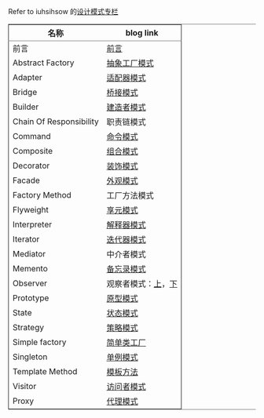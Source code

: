 Refer to iuhsihsow 的[设计模式专栏](http://blog.csdn.net/column/details/baadf00df00dabadfds0.html)


<table border="2" cellspacing="0" cellpadding="6" rules="groups" frame="hsides">


<colgroup>
<col  class="left" />

<col  class="left" />
</colgroup>
<thead>
<tr>
<th scope="col" class="left">名称</th>
<th scope="col" class="left">blog link</th>
</tr>
</thead>
<tbody>
<tr>
<td class="left">前言</td>
<td class="left"><a href="http://blog.csdn.net/uninterrupted/article/details/53020650">前言</a></td>
</tr>

<tr>
<td class="left">Abstract Factory</td>
<td class="left"><a href="http://blog.csdn.net/uninterrupted/article/details/8471116">抽象工厂模式</a></td>
</tr>

<tr>
<td class="left">Adapter</td>
<td class="left"><a href="http://blog.csdn.net/uninterrupted/article/details/8560206">适配器模式</a></td>
</tr>

<tr>
<td class="left">Bridge</td>
<td class="left"><a href="http://blog.csdn.net/uninterrupted/article/details/8561926">桥接模式</a></td>
</tr>

<tr>
<td class="left">Builder</td>
<td class="left"><a href="http://blog.csdn.net/uninterrupted/article/details/8289329">建造者模式</a></td>
</tr>

<tr>
<td class="left">Chain Of Responsibility</td>
<td class="left">职责链模式</td>
</tr>

<tr>
<td class="left">Command</td>
<td class="left"><a href="http://blog.csdn.net/uninterrupted/article/details/8561461">命令模式</a></td>
</tr>

<tr>
<td class="left">Composite</td>
<td class="left"><a href="http://blog.csdn.net/uninterrupted/article/details/8561341">组合模式</a></td>
</tr>

<tr>
<td class="left">Decorator</td>
<td class="left"><a href="http://blog.csdn.net/uninterrupted/article/details/8235346">装饰模式</a></td>
</tr>

<tr>
<td class="left">Facade</td>
<td class="left"><a href="http://blog.csdn.net/uninterrupted/article/details/8285117">外观模式</a></td>
</tr>

<tr>
<td class="left">Factory Method</td>
<td class="left">工厂方法模式</td>
</tr>

<tr>
<td class="left">Flyweight</td>
<td class="left"><a href="http://blog.csdn.net/uninterrupted/article/details/8634560">享元模式</a></td>
</tr>

<tr>
<td class="left">Interpreter</td>
<td class="left"><a href="http://blog.csdn.net/uninterrupted/article/details/8656727">解释器模式</a></td>
</tr>

<tr>
<td class="left">Iterator</td>
<td class="left"><a href="http://blog.csdn.net/uninterrupted/article/details/8561373">迭代器模式</a></td>
</tr>

<tr>
<td class="left">Mediator</td>
<td class="left">中介者模式</td>
</tr>

<tr>
<td class="left">Memento</td>
<td class="left"><a href="http://blog.csdn.net/uninterrupted/article/details/8561190">备忘录模式</a></td>
</tr>

<tr>
<td class="left">Observer</td>
<td class="left">观察者模式：<a href="http://blog.csdn.net/uninterrupted/article/details/8296456">上</a>，<a href="http://blog.csdn.net/uninterrupted/article/details/8299463">下</a></td>
</tr>

<tr>
<td class="left">Prototype</td>
<td class="left"><a href="http://blog.csdn.net/uninterrupted/article/details/8269021">原型模式</a></td>
</tr>

<tr>
<td class="left">State</td>
<td class="left"><a href="http://blog.csdn.net/uninterrupted/article/details/8560081">状态模式</a></td>
</tr>

<tr>
<td class="left">Strategy</td>
<td class="left"><a href="http://blog.csdn.net/uninterrupted/article/details/8237190">策略模式</a></td>
</tr>

<tr>
<td class="left">Simple factory</td>
<td class="left"><a href="http://blog.csdn.net/uninterrupted/article/details/8237201">简单类工厂</a></td>
</tr>

<tr>
<td class="left">Singleton</td>
<td class="left"><a href="http://blog.csdn.net/uninterrupted/article/details/8561385">单例模式</a></td>
</tr>

<tr>
<td class="left">Template Method</td>
<td class="left"><a href="http://blog.csdn.net/uninterrupted/article/details/8282495">模板方法</a></td>
</tr>

<tr>
<td class="left">Visitor</td>
<td class="left"><a href="http://blog.csdn.net/uninterrupted/article/details/8657906">访问者模式</a></td>
</tr>

<tr>
<td class="left">Proxy</td>
<td class="left"><a href="http://blog.csdn.net/uninterrupted/article/details/8237169">代理模式</a></td>
</tr>
</tbody>
</table>
